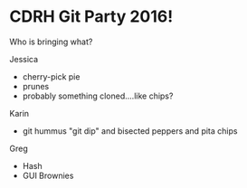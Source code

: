 # CDRH Git Party 2016!

Who is bringing what?

Jessica
- cherry-pick pie
- prunes
- probably something cloned....like chips?

Karin
- git hummus "git dip" and bisected peppers and pita chips

Greg
- Hash
- GUI Brownies
